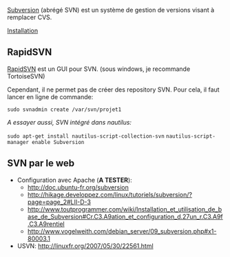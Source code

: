 [Subversion](http://doc.ubuntu-fr.org/subversion) (abrégé SVN) est un
système de gestion de versions visant à remplacer CVS.

[Installation](apt://subversion)

## RapidSVN

[RapidSVN](apt://rapidsvn) est un GUI pour SVN. (sous windows, je
recommande TortoiseSVN)

Cependant, il ne permet pas de créer des repository SVN. Pour cela, il
faut lancer en ligne de commande:

    sudo svnadmin create /var/svn/projet1

*A essayer aussi, SVN intégré dans nautilus:*

`sudo apt-get install nautilus-script-collection-svn`
`nautilus-script-manager enable Subversion`

## SVN par le web

- Configuration avec Apache (**A TESTER**):
  - <http://doc.ubuntu-fr.org/subversion>
  - <http://hikage.developpez.com/linux/tutoriels/subversion/?page=page_2#LII-D-3>
  - <http://www.toutprogrammer.com/wiki/Installation_et_utilisation_de_base_de_Subversion#Cr.C3.A9ation_et_configuration_d.27un_r.C3.A9f.C3.A9rentiel>
  - <http://www.vogelweith.com/debian_server/09_subversion.php#x1-80003.1>
- USVN: <http://linuxfr.org/2007/05/30/22561.html>